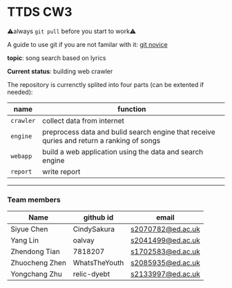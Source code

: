 # TTDS CW3

⚠️always `git pull` before you start to work⚠️  

A guide to use git if you are not familar with it: [git novice](http://swcarpentry.github.io/git-novice/)


**topic**: song search based on lyrics

**Current status**: building web crawler

The repository is currenctly splited into four parts (can be extented if needed):

name|function
---|---
`crawler`| collect data from internet
`engine`| preprocess data and bulid search engine that receive quries and return a ranking of songs
`webapp`| build a web application using the data and search engine
`report`| write report

---

### Team members

Name | github id | email
---|---|---
Siyue Chen | CindySakura | s2070782@ed.ac.uk
Yang Lin | oalvay | s2041499@ed.ac.uk
Zhendong Tian | 7818207 | s1702583@ed.ac.uk
Zhuocheng Zhen | WhatsTheYouth | s2085935@ed.ac.uk
Yongchang Zhu | relic-dyebt | s2133997@ed.ac.uk